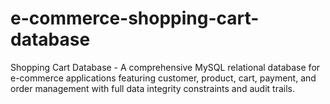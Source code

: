 # e-commerce-shopping-cart-database
Shopping Cart Database - A comprehensive MySQL relational database for e-commerce applications featuring customer, product, cart, payment, and order management with full data integrity constraints and audit trails.
